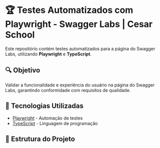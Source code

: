 # 🏆 Testes Automatizados com Playwright - Swagger Labs | Cesar School

Este repositório contém testes automatizados para a página do Swagger Labs, utilizando **Playwright** e **TypeScript**.

## 🔍 Objetivo
Validar a funcionalidade e experiência do usuário na página do Swagger Labs, garantindo conformidade com requisitos de qualidade.

## 🚀 Tecnologias Utilizadas
- [Playwright](https://playwright.dev/) - Automação de testes
- [TypeScript](https://www.typescriptlang.org/) - Linguagem de programação

## 📂 Estrutura do Projeto
